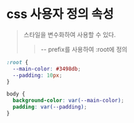 # css 사용자 정의 속성

> 스타일을 변수화하여 사용할 수 있다.
>
> > -- prefix를 사용하여 :root에 정의

```css
:root {
  --main-color: #3498db;
  --padding: 10px;
}

body {
  background-color: var(--main-color);
  padding: var(--padding);
}
```
